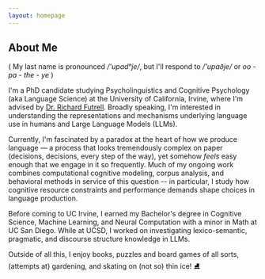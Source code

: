 ```yaml
---
layout: homepage
---
```


## About Me

( My last name is pronounced  */'upadʰje/*, but I'll respond to */'upaðje/* or *oo - pa - the - ye* ) 

I'm a PhD candidate studying Psycholinguistics and Cognitive Psychology (aka Language Science) at the University of California, Irvine, where I'm advised by [Dr. Richard Futrell](https://www.socsci.uci.edu/~rfutrell/). Broadly speaking, I'm interested in understanding the representations and mechanisms underlying language use in humans and Large Language Models (LLMs). 

Currently, I'm fascinated by a paradox at the heart of how we produce language — a process that looks tremendously complex on paper (decisions, decisions, every step of the way), yet somehow *feels* easy enough that we engage in it so frequently. Much of my ongoing work combines computational cognitive modeling, corpus analysis, and behavioral methods in service of this question -- in particular, I study how cognitive resource constraints and performance demands shape choices in language production. 

Before coming to UC Irvine, I earned my Bachelor's degree in Cognitive Science, Machine Learning, and Neural Computation with a minor in Math at UC San Diego. While at UCSD, I worked on investigating lexico-semantic, pragmatic, and discourse structure knowledge in LLMs. 

Outside of all this, I enjoy books, puzzles and board games of all sorts, (attempts at) gardening, and skating on (not so) thin ice! ⛸️
